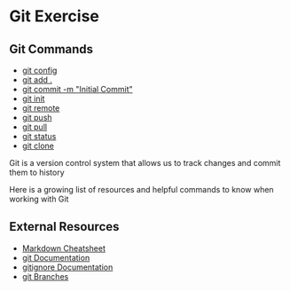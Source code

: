 # Git Exercise
## Git Commands

- [git config](./Commands/Config.md)
- [git add .](./Commands/ADD.md)
- [git commit -m "Initial Commit"](./Commands/COMMIT.md)
- [git init](./Commands/InIt.md)
- [git remote](./Commands/REMOTE.md)
- [git push](./Commands/PUSH.md)
- [git pull](./Commands/PULL.md)
- [git status](./Commands/STATUS.md)
- [git clone](./Commands/CLONE.md)

Git is a version control system that allows us to track changes and commit them to history

Here is a growing list of resources and helpful commands to know when working with Git

## External Resources

- [Markdown Cheatsheet](https://www.markdownguide.org/cheat-sheet/)
- [git Documentation](https://git-scm.com/docs)
- [gitignore Documentation](https://git-scm.com/docs/gitignore)
- [git Branches](https://git-scm.com/book/en/v2/Git-Branching-Branches-in-a-Nutshell)